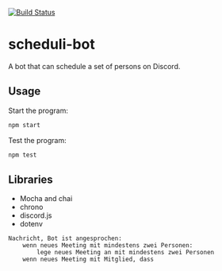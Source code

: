 [![Build Status](https://travis-ci.com/Dominik-Hillmann/scheduli-bot.svg?branch=main)](https://travis-ci.com/Dominik-Hillmann/scheduli-bot)
# scheduli-bot
A bot that can schedule a set of persons on Discord.

## Usage
Start the program:
```sh
npm start
```

Test the program:
```sh
npm test
```

## Libraries
* Mocha and chai
* chrono
* discord.js
* dotenv

```
Nachricht, Bot ist angesprochen:
    wenn neues Meeting mit mindestens zwei Personen:
        lege neues Meeting an mit mindestens zwei Personen
    wenn neues Meeting mit Mitglied, dass

```